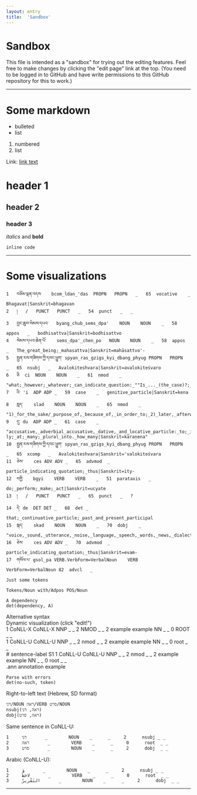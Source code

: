 ```yaml
---
layout: entry
title:  'Sandbox'
---
```


# Sandbox

This file is intended as a "sandbox" for trying out the editing
features. Feel free to make changes by clicking the "edit page" link
at the top. (You need to be logged in to GitHub and have write
permissions to this GitHub repository for this to work.)

----------

# Some markdown

* bulleted
* list

1. numbered
2. list

Link: [link text](http://www.example.com)

# header 1

## header 2

### header 3

*italics* and **bold**

`inline code`

----------

# Some visualizations

~~~conllu
1	བཅོམ་ལྡན་འདས	bcom_ldan_'das	PROPN	PROPN	_	65	vocative	_	Bhagavat|Sanskrit=bhagavan
2	།	/	PUNCT	PUNCT	_	54	punct	_	_
3	བྱང་ཆུབ་སེམས་དཔའ་	byang_chub_sems_dpa'	NOUN	NOUN	_	58	appos	_	bodhisattva|Sanskrit=bodhisattvo
4	སེམས་དཔའ་ཆེན་པོ་	sems_dpa'_chen_po	NOUN	NOUN	_	58	appos	_	The_great_being;_mahasattva|Sanskrit=mahāsattvo'-
5	སྤྱན་རས་གཟིགས་ཀྱི་དབང་ཕྱུག་	spyan_ras_gzigs_kyi_dbang_phyug	PROPN	PROPN	_	65	nsubj	_	Avalokiteshvara|Sanskrit=avalokiteśvaro
6	ཅི	ci	NOUN	NOUN	_	61	nmod	_	"what;_however;_whatever;_can_indicate_question:_""Is_..._(the_case)?;_who|Sanskrit=kena"
7	འི་	'i	ADP	ADP	_	59	case	_	genitive_particle|Sanskrit=kena
8	སླད་	slad	NOUN	NOUN	_	65	nmod	_	"1)_for_the_sake/_purpose_of,_because_of,_in_order_to;_2)_later,_afterward,_*,_again,_bslad,_lhad|Sanskrit=kāraṇena"
9	དུ་	du	ADP	ADP	_	61	case	_	"accusative,_adverbial_accusative,_dative,_and_locative_particle:_to;_in;_as;_-ly;_at;_many;_plural_into._how_many|Sanskrit=kāraṇena"
10	སྤྱན་རས་གཟིགས་ཀྱི་དབང་ཕྱུག་	spyan_ras_gzigs_kyi_dbang_phyug	PROPN	PROPN	_	65	xcomp	_	Avalokiteshvara|Sanskrit='valokiteśvara
11	ཅེས་	ces	ADV	ADV	_	65	advmod	_	particle_indicating_quotation;_thus|Sanskrit=ity-
12	བགྱི	bgyi	VERB	VERB	_	51	parataxis	_	do;_perform;_make;_act|Sanskrit=ucyate
13	།	/	PUNCT	PUNCT	_	65	punct	_	?
14	དེ་	de	DET	DET	_	68	det	_	that;_continuative_particle;_past_and_present_participal
15	སྐད་	skad	NOUN	NOUN	_	70	dobj	_	"voice,_sound,_utterance,_noise,_language,_speech,_words,_news,_dialect,_to_talk,_to_say,_to_proclaim,_to_sing,_to_cry,_to_shout"
16	ཅེས་	ces	ADV	ADV	_	70	advmod	_	particle_indicating_quotation;_thus|Sanskrit=evam-
17	གསོལ་པ་	gsol_pa	VERB.VerbForm=VerbalNoun	VERB	VerbForm=VerbalNoun	82	advcl	_
~~~

~~~ sdparse
Just some tokens
~~~

~~~ sdparse
Tokens/Noun with/Adpos POS/Noun
~~~

~~~ sdparse
A dependency
det(dependency, A)
~~~

<div class="sd-parse">
Alternative syntax
</div>

<div class="sd-parse" tabs="yes">
Dynamic visualization (click "edit!")
</div>

<div class="conllx-parse" tabs="yes">
1   CoNLL-X   CoNLL-X   NNP   _    _    2    NMOD    _    _
2   example   example   NN    _    _    0    ROOT    _    _
</div>

<div class="conllu-parse" tabs="yes">
1   CoNLL-U   CoNLL-U   NNP   _    _    2    nmod    _    _
2   example   example   NN    _    _    0    root    _    _
</div>

<div class="conllu-parse" tabs="yes">
# sentence-label S1
1   CoNLL-U   CoNLL-U   NNP   _    _    2    nmod    _    _
2   example   example   NN    _    _    0    root    _    _
</div>

<div class="ann-annotation" tabs="yes">
.ann annotation example
</div>

~~~ sdparse
Parse with errors
det(no-such, token)
~~~

Right-to-left text (Hebrew, SD format)

~~~ sdparse
דני/NOUN ראה/VERB סרט/NOUN
nsubj(ראה, דני)
dobj(ראה, סרט)
~~~

Same sentence in CoNLL-U:

~~~ conllu
1     דני       _        NOUN    _      _     2      nsubj _ _
2     ראה       _        VERB    _      _     0      root  _ _
3     סרט       _        NOUN    _      _     2      dobj  _ _
~~~

Arabic (CoNLL-U):

~~~ conllu
1     وَ       _        NOUN    _      _     2      nsubj _ _
2     لاحَظَ       _        VERB    _      _     0      root  _ _
3     التَقْرِيرُ       _        NOUN    _      _     2      dobj  _ _
~~~

----------
